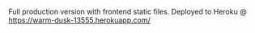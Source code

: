 Full production version with frontend static files. Deployed to Heroku @ https://warm-dusk-13555.herokuapp.com/
